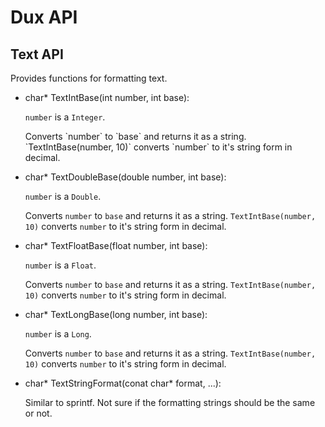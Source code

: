 # Dux API #

## Text API ##

Provides functions for formatting text.

* <p class="func"><span class="type">char*</span> TextIntBase(<span class="type">int</span> <span class="arg">number</span>, <span class="type">int</span> <span class="arg">base</span>):</p>
  <p class="types_overview"><code>number</code> is a <code>Integer</code>.</p>
  Converts `number` to `base` and returns it as a string.
  `TextIntBase(number, 10)` converts `number` to it's string form in decimal.

* <p class="func"><span class="type">char*</span> TextDoubleBase(<span class="type">double</span> <span class="arg">number</span>, <span class="type">int</span> <span class="arg">base</span>):</p>
  <p class="types_overview"><code>number</code> is a <code>Double</code>.</p>
  
  Converts `number` to `base` and returns it as a string.
  `TextIntBase(number, 10)` converts `number` to it's string form in decimal.

* <p class="func"><span class="type">char*</span> TextFloatBase(<span class="type">float</span> <span class="arg">number</span>, <span class="type">int</span> <span class="arg">base</span>):</p>
  <p class="types_overview"><code>number</code> is a <code>Float</code>.</p>
  
  Converts `number` to `base` and returns it as a string.
  `TextIntBase(number, 10)` converts `number` to it's string form in decimal.

* <p class="func"><span class="type">char*</span> TextLongBase(long <span class="arg">number</span>, <span class="type">int</span> <span class="arg">base</span>):</p>
  <p class="types_overview"><code>number</code> is a <code>Long</code>.</p>
  
  Converts `number` to `base` and returns it as a string.
  `TextIntBase(number, 10)` converts `number` to it's string form in decimal.

* <p class="func"><span class="type">char*</span> TextStringFormat(<span class="type">conat char*</span> format, ...):</p>
  Similar to sprintf. Not sure if the formatting strings should be the same or not.

